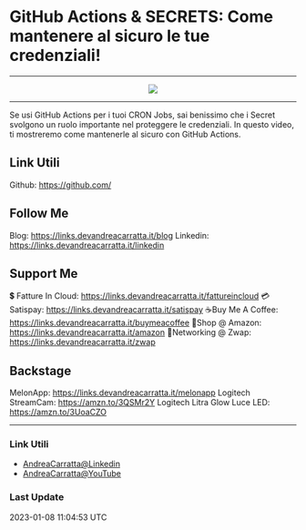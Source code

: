 # GitHub Actions & SECRETS: Come mantenere al sicuro le tue credenziali!
 
<hr />
 
<div align="center">

<a href="https://www.youtube.com/v/3-FiPqeZKtQ?version=3" target="_blank" alt="GitHub Actions & SECRETS: Come mantenere al sicuro le tue credenziali!">

<img src="https://img.youtube.com/vi/3-FiPqeZKtQ/0.jpg" />

</a>

</div>
 
<hr />
 
Se usi GitHub Actions per i tuoi CRON Jobs, sai benissimo che i Secret svolgono un ruolo importante nel proteggere le credenziali. In questo video, ti mostreremo come mantenerle al sicuro con GitHub Actions.



## Link Utili
Github: https://github.com/


## Follow Me

Blog: https://links.devandreacarratta.it/blog 
Linkedin: https://links.devandreacarratta.it/linkedin


## Support Me

💲 Fatture In Cloud: https://links.devandreacarratta.it/fattureincloud
💳Satispay: https://links.devandreacarratta.it/satispay
☕Buy Me A Coffee: https://links.devandreacarratta.it/buymeacoffee
🛒Shop @ Amazon: https://links.devandreacarratta.it/amazon
🤝Networking @ Zwap: https://links.devandreacarratta.it/zwap



## Backstage
MelonApp: https://links.devandreacarratta.it/melonapp
Logitech StreamCam: https://amzn.to/3QSMr2Y
Logitech Litra Glow Luce LED: https://amzn.to/3UoaCZO
 
<hr />
 
### Link Utili
- [AndreaCarratta@Linkedin](https://links.devandreacarratta.it/linkedin)
- [AndreaCarratta@YouTube](https://links.devandreacarratta.it/youtube)
### Last Update
2023-01-08 11:04:53 UTC
